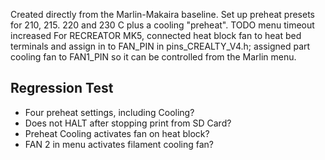 Created directly from the Marlin-Makaira baseline.
Set up preheat presets for 210, 215. 220 and 230 C plus a cooling "preheat".
TODO menu timeout increased
For RECREATOR MK5, connected heat block fan to heat bed terminals and assign in to FAN_PIN in pins_CREALTY_V4.h; 
     assigned part cooling fan to FAN1_PIN so it can be controlled from the Marlin menu.

Regression Test
---------------
- Four preheat settings, including Cooling?
- Does not HALT after stopping print from SD Card?
- Preheat Cooling activates fan on heat block?
- FAN 2 in menu activates filament cooling fan?
